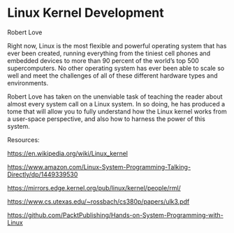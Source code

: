 # Linux Kernel Development
Robert Love

Right now, Linux is the most flexible and powerful operating system that has ever been created, running everything from the tiniest cell phones and embedded devices to more than 90 percent of the world’s top 500 supercomputers. No other operating system has ever been able to scale so well and meet the challenges of all of these different hardware types and environments.

Robert Love has taken on the unenviable task of teaching the reader about almost every system call on a Linux system. In so doing, he has produced a tome that will allow you to fully understand how the Linux kernel works from a user-space perspective, and also how to harness the power of this system.

Resources: 

https://en.wikipedia.org/wiki/Linux_kernel

https://www.amazon.com/Linux-System-Programming-Talking-Directly/dp/1449339530

https://mirrors.edge.kernel.org/pub/linux/kernel/people/rml/

https://www.cs.utexas.edu/~rossbach/cs380p/papers/ulk3.pdf

https://github.com/PacktPublishing/Hands-on-System-Programming-with-Linux

